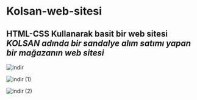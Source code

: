 # Kolsan-web-sitesi
HTML-CSS Kullanarak basit bir web sitesi
*KOLSAN adında bir sandalye alım satımı yapan bir mağazanın web sitesi*
---
![indir](https://github.com/user-attachments/assets/d3f8e899-9f81-4343-a1aa-16923ef08199)

![indir (1)](https://github.com/user-attachments/assets/29705150-0074-4c29-8edb-bb446f23e63b)

![indir (2)](https://github.com/user-attachments/assets/5d17a3b6-7f30-4dbd-b087-eb95c8cf3ebd)
